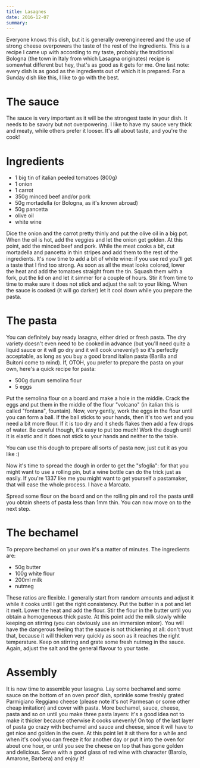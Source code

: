 ```yaml
---
title: Lasagnes
date: 2016-12-07
summary: 
---
```


Everyone knows this dish, but it is generally overengineered and the use of strong cheese overpowers the taste of the rest of the ingredients. This is a recipe I came up with according to my taste, probably the traditional Bologna (the town in Italy from which Lasagna originates) recipe is somewhat different but hey, that's as good as it gets for me. One last note: every dish is as good as the ingredients out of which it is prepared. For a Sunday dish like this, I like to go with the best.

The sauce
=========

The sauce is very important as it will be the strongest taste in your dish. It needs to be savory but not overpowering. I like to have my sauce very thick and meaty, while others prefer it looser. It's all about taste, and you're the cook!

Ingredients
===========

* 1 big tin of italian peeled tomatoes (800g)
* 1 onion
* 1 carrot
* 350g minced beef and/or pork
* 50g mortadella (or Bologna, as it's known abroad)
* 50g pancetta
* olive oil
* white wine

Dice the onion and the carrot pretty thinly and put the olive oil in a big pot. When the oil is hot, add the veggies and let the onion get golden. At this point, add the minced beef and pork. While the meat cooks a bit, cut mortadella and pancetta in thin stripes and add them to the rest of the ingredients. It's now time to add a bit of white wine: if you use red you'll get a taste that I find too strong. As soon as all the meat looks colored, lower the heat and add the tomatoes straight from the tin. Squash them with a fork, put the lid on and let it simmer for a couple of hours. Stir it from time to time to make sure it does not stick and adjust the salt to your liking. When the sauce is cooked (it will go darker) let it cool down while you prepare the pasta.


The pasta
=========

You can definitely buy ready lasagna, either dried or fresh pasta. The dry variety doesn't even need to be cooked in advance (but you'll need quite a liquid sauce or it will go dry and it will cook unevenly!) so it's perfectly acceptable, as long as you buy a good brand italian pasta (Barilla and Buitoni come to mind). If, OTOH, you prefer to prepare the pasta on your own, here's a quick recipe for pasta:

* 500g durum semolina flour
* 5 eggs


Put the semolina flour on a board and make a hole in the middle. Crack the eggs and put them in the middle of the flour "volcano" (in italian this is called "fontana", fountain). Now, very gently, work the eggs in the flour until you can form a ball. If the ball sticks to your hands, then it's too wet and you need a bit more flour. If it is too dry and it sheds flakes then add a few drops of water. Be careful though, it's easy to put too much! Work the dough until it is elastic and it does not stick to your hands and neither to the table.

You can use this dough to prepare all sorts of pasta now, just cut it as you like :)

Now it's time to spread the dough in order to get the "sfoglia": for that you might want to use a rolling pin, but a wine bottle can do the trick just as easily. If you're 1337 like me you might want to get yourself a pastamaker, that will ease the whole process. I have a Marcato.

Spread some flour on the board and on the rolling pin and roll the pasta until you obtain sheets of pasta less than 1mm thin. You can now move on to the next step.


The bechamel
============

To prepare bechamel on your own it's a matter of minutes. The ingredients are:

* 50g butter
* 100g white flour
* 200ml milk
* nutmeg

These ratios are flexible. I generally start from random amounts and adjust it while it cooks until I get the right consistency. Put the butter in a pot and let it melt. Lower the heat and add the flour. Stir the flour in the butter until you obtain a homogeneous thick paste. At this point add the milk slowly while keeping on stirring (you can obviously use an immersion mixer). You will have the dangerous feeling that the sauce is not thickening at all: don't trust that, because it will thicken very quickly as soon as it reaches the right temperature. Keep on stirring and grate some fresh nutmeg in the sauce. Again, adjust the salt and the general flavour to your taste.


Assembly
========

It is now time to assemble your lasagna. Lay some bechamel and some sauce on the bottom of an oven proof dish, sprinkle some freshly grated Parmigiano Reggiano cheese (please note it's not Parmesan or some other cheap imitation) and cover with pasta. More bechamel, sauce, cheese, pasta and so on until you make three pasta layers: it's a good idea not to make it thicker because otherwise it cooks unevenly! On top of the last layer of pasta go crazy with bechamel and sauce and cheese, since it will have to get nice and golden in the oven. At this point let it sit there for a while and when it's cool you can freeze it for another day or put it into the oven for about one hour, or until you see the cheese on top that has gone golden and delicious. Serve with a good glass of red wine with character (Barolo, Amarone, Barbera) and enjoy it!


